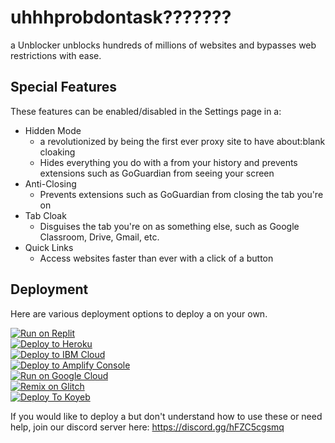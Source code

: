 # uhhhprobdontask???????
a Unblocker unblocks hundreds of millions of websites and bypasses web restrictions with ease.

## Special Features
These features can be enabled/disabled in the Settings page in a:
 - Hidden Mode
   - a revolutionized by being the first ever proxy site to have about:blank cloaking
   - Hides everything you do with a from your history and prevents extensions such as GoGuardian from seeing your screen
 - Anti-Closing
   - Prevents extensions such as GoGuardian from closing the tab you're on
 - Tab Cloak
   - Disguises the tab you're on as something else, such as Google Classroom, Drive, Gmail, etc.
 - Quick Links
   - Access websites faster than ever with a click of a button

## Deployment
Here are various deployment options to deploy a on your own.

[![Run on Replit](https://raw.githubusercontent.com/BinBashBanana/deploy-buttons/master/buttons/remade/replit.svg)](https://replit.com/github/UtopiaUnblocker/Utopia)
<br>
[![Deploy to Heroku](https://raw.githubusercontent.com/BinBashBanana/deploy-buttons/master/buttons/remade/heroku.svg)](https://heroku.com/deploy/?template=https://github.com/UtopiaUnblocker/Utopia)
<br>
[![Deploy to IBM Cloud](https://raw.githubusercontent.com/BinBashBanana/deploy-buttons/master/buttons/remade/ibmcloud.svg)](https://cloud.ibm.com/devops/setup/deploy?repository=https://github.com/UtopiaUnblocker/Utopia)
<br>
[![Deploy to Amplify Console](https://raw.githubusercontent.com/BinBashBanana/deploy-buttons/master/buttons/remade/amplifyconsole.svg)](https://console.aws.amazon.com/amplify/home#/deploy?repo=https://github.com/UtopiaUnblocker/Utopia)
<br>
[![Run on Google Cloud](https://raw.githubusercontent.com/BinBashBanana/deploy-buttons/master/buttons/remade/googlecloud.svg)](https://deploy.cloud.run/?git_repo=https://github.com/UtopiaUnblocker/Utopia)
<br>
[![Remix on Glitch](https://binbashbanana.github.io/deploy-buttons/buttons/remade/glitch.svg)](https://glitch.com/edit/#!/import/github/UtopiaUnblocker/Utopia)
<br>
[![Deploy To Koyeb](https://binbashbanana.github.io/deploy-buttons/buttons/remade/koyeb.svg)](https://app.koyeb.com/deploy?type=git&repository=github.com/UtopiaUnblocker/Utopia&branch=main&name=Utopia)

If you would like to deploy a but don't understand how to use these or need help, join our discord server here: https://discord.gg/hFZC5cgsmq
